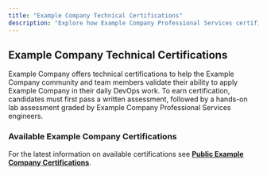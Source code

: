 ```yaml
---
title: "Example Company Technical Certifications"
description: "Explore how Example Company Professional Services certifies engineers to validate their readiness to deliver Consulting Services offerings."
---
```


## Example Company Technical Certifications

Example Company offers technical certifications to help the Example Company community and team members validate their ability to apply Example Company in their daily DevOps work. To earn certification, candidates must first pass a written assessment, followed by a hands-on lab assessment graded by Example Company Professional Services engineers.

### Available Example Company Certifications

For the latest information on available certifications see **[Public Example Company Certifications](https://about.example_company.com/learn/certifications/public/)**.
